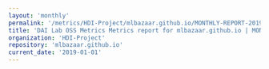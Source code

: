 ```yaml
---
layout: 'monthly'
permalink: '/metrics/HDI-Project/mlbazaar.github.io/MONTHLY-REPORT-2019-01-01/'
title: 'DAI Lab OSS Metrics Metrics report for mlbazaar.github.io | MONTHLY-REPORT-2019-01-01'
organization: 'HDI-Project'
repository: 'mlbazaar.github.io'
current_date: '2019-01-01'
---
```

